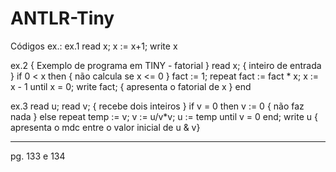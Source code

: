 # ANTLR-Tiny
Códigos ex.:
ex.1
  read x;
  x := x+1;
  write x

ex.2
  { Exemplo de programa
      em TINY -
      fatorial
  }
  read x; { inteiro de entrada }
  if 0 < x then { não calcula se x <= 0 }
      fact := 1;
      repeat
          fact := fact * x;
          x := x - 1
      until x = 0;
      write fact; { apresenta o fatorial de x }
  end

  ex.3
  read u;
  read v; { recebe dois inteiros }
  if v = 0 then v := 0 { não faz nada }
  else
      repeat
          temp := v;
          v := u/v*v;
          u := temp
      until v = 0
  end;
  write u { apresenta o mdc entre o valor inicial de u & v}

  ---
  pg. 133 e 134 
